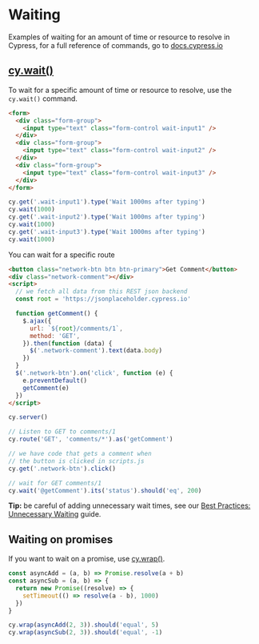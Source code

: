 # Waiting

Examples of waiting for an amount of time or resource to resolve in Cypress, for a full reference of commands, go to [docs.cypress.io](https://on.cypress.io/api)

## [cy.wait()](https://on.cypress.io/wait)

To wait for a specific amount of time or resource to resolve, use the `cy.wait()` command.

<!-- fiddle cy.wait() / wait for a specific amount of time-->

```html
<form>
  <div class="form-group">
    <input type="text" class="form-control wait-input1" />
  </div>
  <div class="form-group">
    <input type="text" class="form-control wait-input2" />
  </div>
  <div class="form-group">
    <input type="text" class="form-control wait-input3" />
  </div>
</form>
```

```js
cy.get('.wait-input1').type('Wait 1000ms after typing')
cy.wait(1000)
cy.get('.wait-input2').type('Wait 1000ms after typing')
cy.wait(1000)
cy.get('.wait-input3').type('Wait 1000ms after typing')
cy.wait(1000)
```

<!-- fiddle-end -->

You can wait for a specific route

<!-- fiddle cy.wait() / waiting for specific route -->

```html
<button class="network-btn btn btn-primary">Get Comment</button>
<div class="network-comment"></div>
<script>
  // we fetch all data from this REST json backend
  const root = 'https://jsonplaceholder.cypress.io'

  function getComment() {
    $.ajax({
      url: `${root}/comments/1`,
      method: 'GET',
    }).then(function (data) {
      $('.network-comment').text(data.body)
    })
  }
  $('.network-btn').on('click', function (e) {
    e.preventDefault()
    getComment(e)
  })
</script>
```

```js
cy.server()

// Listen to GET to comments/1
cy.route('GET', 'comments/*').as('getComment')

// we have code that gets a comment when
// the button is clicked in scripts.js
cy.get('.network-btn').click()

// wait for GET comments/1
cy.wait('@getComment').its('status').should('eq', 200)
```

<!-- fiddle-end -->

**Tip:** be careful of adding unnecessary wait times, see our [Best Practices: Unnecessary Waiting](https://on.cypress.io/best-practices#Unnecessary-Waiting) guide.

## Waiting on promises

If you want to wait on a promise, use [cy.wrap()](https://on.cypress.io/wrap).

<!-- fiddle cy.wrap / a promise -->

```js
const asyncAdd = (a, b) => Promise.resolve(a + b)
const asyncSub = (a, b) => {
  return new Promise((resolve) => {
    setTimeout(() => resolve(a - b), 1000)
  })
}

cy.wrap(asyncAdd(2, 3)).should('equal', 5)
cy.wrap(asyncSub(2, 3)).should('equal', -1)
```

<!-- fiddle-end -->

